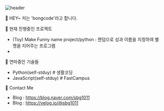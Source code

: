 ![header](https://capsule-render.vercel.app/api?text=Hello%World!&fontSize=70)

👋 HEY~ 저는 'bongcode'라고 합니다.

👷 현재 진행중인 프로젝트
-  (Toy) Make Funny name project/python : 랜덤으로 성과 이름을 지정하여 별명을 지어주는 프로그램 
-
🌱 연마중인 기술들
- Python(self-stduy) # 생활코딩
- JavaScript(self-stduy) # FastCampus


👀 Contact Me
- Blog : https://blog.naver.com/sbg1011
- Blog : https://velog.io/@sbg1011


